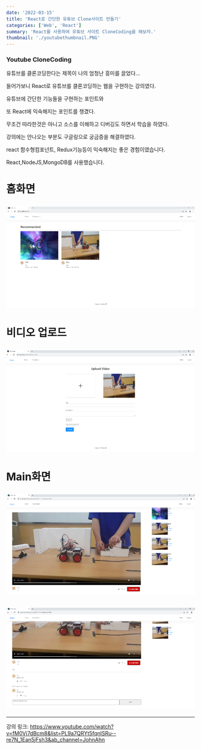 ```yaml
---
date: '2022-03-15'
title: 'React로 간단한 유튜브 Clone사이트 만들기'
categories: ['Web', 'React']
summary: 'React를 사용하여 유튜브 사이트 CloneCoding을 해보자.'
thumbnail: './youtubethumbnail.PNG'
---
```


### Youtube CloneCoding

유튜브를 클론코딩한다는 제목이 나의 엄청난 흥미를 끌었다...

들어가보니 React로 유튜브를 클론코딩하는 웹을 구현하는 강의였다.

유튜브에 간단한 기능들을 구현하는 포인트와

또 React에 익숙해지는 포인트를 챙겼다.

무조건 따라한것은 아니고 소스를 이해하고 디버깅도 하면서 학습을 하였다.

강의에는 안나오는 부분도 구글링으로 궁금증을 해결하였다.

react 함수형컴포넌트, Redux기능등이 익숙해지는 좋은 경험이였습니다.

React,NodeJS,MongoDB를 사용했습니다.

# 홈화면

## ![file:///C:/Reactblog/LEEBLOG/static/youtube/youtubeCloneHome.PNG](../static/youtube/youtubeCloneHome.PNG)

# 비디오 업로드

## ![file:///C:/Reactblog/LEEBLOG/static/youtube/youtubeCloneUploadVideo.PNG](../static/youtube/youtubeCloneUploadVideo.PNG)

# Main화면

## ![file:///C:/Reactblog/LEEBLOG/static/youtube/youtubeCloneMain1.PNG](../static/youtube/youtubeCloneMain1.PNG)

## ![file:///C:/Reactblog/LEEBLOG/static/youtube/youtubeCloneMain2.PNG](../static/youtube/youtubeCloneMain2.PNG)

---

강의 링크: https://www.youtube.com/watch?v=fM0Vj7dBcm8&list=PL9a7QRYt5fqnlSRu--re7N_1Ean5jFsh3&ab_channel=JohnAhn
